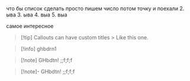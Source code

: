 что бы список сделать просто пишем число потом точку и поехали 
2. ыва
3. ыва
4. выа
5. выа


самое интересное 

> [!tip] Callouts can have custom titles > Like this one.

>[!info] ghbdrn1

>[!note] GHbdtn!
>;;f;f;f

>[!note]- GHbdtn!
>;;f;f;f

